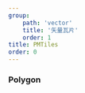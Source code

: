 ```yaml
---
group: 
    path: 'vector'
    title: '矢量瓦片'
    order: 1
title: PMTiles
order: 0
---
```



### Polygon

<code src="./demos/pmtiles.tsx"></code>